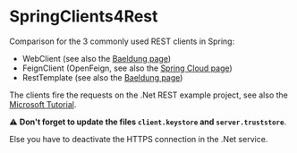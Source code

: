 # SpringClients4Rest

Comparison for the 3 commonly used REST clients in Spring:
 - WebClient (see also the [Baeldung page](https://www.baeldung.com/spring-5-webclient))
 - FeignClient (OpenFeign, see also the [Spring Cloud page](https://cloud.spring.io/spring-cloud-openfeign/reference/html))
 - RestTemplate (see also the [Baeldung page](https://www.baeldung.com/rest-template))

The clients fire the requests on the .Net REST example project, see also the [Microsoft Tutorial](https://docs.microsoft.com/de-de/aspnet/core/tutorials/first-web-api?view=aspnetcore-6.0&tabs=visual-studio).

:warning: **Don't forget to update the files `client.keystore` and `server.truststore`**.

Else you have to deactivate the HTTPS connection in the .Net service.